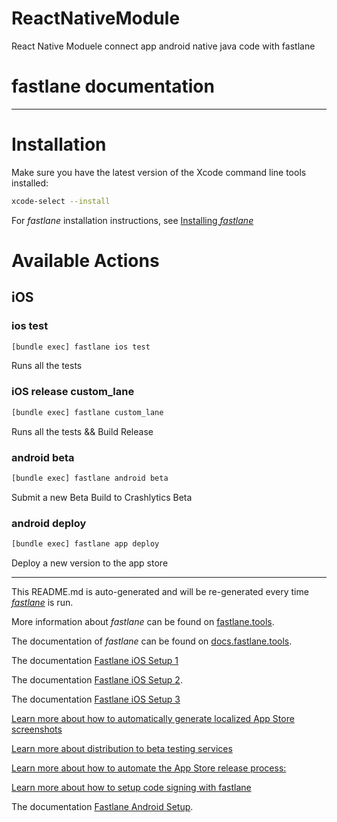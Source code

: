 # ReactNativeModule
 React Native Moduele connect app android native java code with fastlane

# fastlane documentation
----

# Installation

Make sure you have the latest version of the Xcode command line tools installed:

```sh
xcode-select --install
```

For _fastlane_ installation instructions, see [Installing _fastlane_](https://docs.fastlane.tools/#installing-fastlane)

# Available Actions

## iOS

### ios test

```sh
[bundle exec] fastlane ios test
```

Runs all the tests

### iOS release custom_lane

```sh
[bundle exec] fastlane custom_lane
```

Runs all the tests && Build Release

### android beta

```sh
[bundle exec] fastlane android beta
```

Submit a new Beta Build to Crashlytics Beta

### android deploy

```sh
[bundle exec] fastlane app deploy
```

Deploy a new version to the app store

----

This README.md is auto-generated and will be re-generated every time [_fastlane_](https://fastlane.tools) is run.

More information about _fastlane_ can be found on [fastlane.tools](https://fastlane.tools).

The documentation of _fastlane_ can be found on [docs.fastlane.tools](https://docs.fastlane.tools).

The documentation [Fastlane iOS Setup 1](https://docs.fastlane.tools/getting-started/ios/beta-deployment/#best-practices)

The documentation [Fastlane iOS Setup 2](https://thecodingmachine.github.io/react-native-boilerplate/docs/BetaBuild/).

The documentation [Fastlane iOS Setup 3](https://docs.fastlane.tools/getting-started/cross-platform/react-native/)

[Learn more about how to automatically generate localized App Store screenshots](https://docs.fastlane.tools/getting-started/ios/screenshots/)

[Learn more about distribution to beta testing services](https://docs.fastlane.tools/getting-started/ios/beta-deployment/)

[Learn more about how to automate the App Store release process:](https://docs.fastlane.tools/getting-started/ios/appstore-deployment/)

[Learn more about how to setup code signing with fastlane](https://docs.fastlane.tools/codesigning/getting-started/)

The documentation [Fastlane Android Setup](https://docs.fastlane.tools/getting-started/android/setup/).
